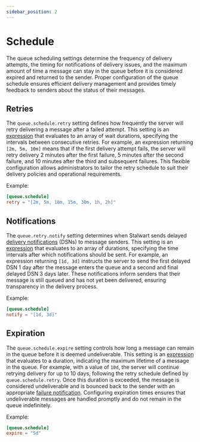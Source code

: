 ```yaml
---
sidebar_position: 2
---
```


# Schedule

The queue scheduling settings determine the frequency of delivery attempts, the timing for notifications of delivery issues, and the maximum amount of time a message can stay in the queue before it is considered expired and returned to the sender. Proper configuration of the queue schedule ensures efficient delivery management and provides timely feedback to senders about the status of their messages.

## Retries

The `queue.schedule.retry` setting defines how frequently the server will retry delivering a message after a failed attempt. This setting is an [expression](/docs/configuration/expressions/overview) that evaluates to an array of wait durations, specifying the intervals between consecutive retries. For example, an expression returning `[2m, 5m, 10m]` means that if the first delivery attempt fails, the server will retry delivery 2 minutes after the first failure, 5 minutes after the second failure, and 10 minutes after the third and subsequent failures. This flexible configuration allows administrators to tailor the retry schedule to suit their delivery policies and operational requirements.

Example:

```toml
[queue.schedule]
retry = "[2m, 5m, 10m, 15m, 30m, 1h, 2h]"
```

## Notifications

The `queue.retry.notify` setting determines when Stalwart sends delayed [delivery notifications](/docs/smtp/queue/dsn) (DSNs) to message senders. This setting is an [expression](/docs/configuration/expressions/overview) that evaluates to an array of durations, specifying the time intervals after which notifications should be sent. For example, an expression returning `[1d, 3d]` instructs the server to send the first delayed DSN 1 day after the message enters the queue and a second and final delayed DSN 3 days later. These notifications inform senders that their message is still queued and has not yet been delivered, ensuring transparency in the delivery process.

Example:

```toml
[queue.schedule]
notify = "[1d, 3d]"
```

## Expiration

The `queue.schedule.expire` setting controls how long a message can remain in the queue before it is deemed undeliverable. This setting is an [expression](/docs/configuration/expressions/overview) that evaluates to a duration, indicating the maximum lifetime of a message in the queue. For example, with a value of `10d`, the server will continue retrying delivery for up to 10 days, following the retry schedule defined by `queue.schedule.retry`. Once this duration is exceeded, the message is considered undeliverable and is bounced back to the sender with an appropriate [failure notification](/docs/smtp/queue/dsn). Configuring expiration times ensures that undeliverable messages are handled promptly and do not remain in the queue indefinitely.

Example:

```toml
[queue.schedule]
expire = "5d"
```


